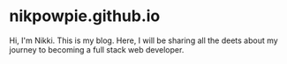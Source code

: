# nikpowpie.github.io
Hi, I'm Nikki. This is my blog. Here, I will be sharing all the deets about my journey to becoming a full stack web developer.
